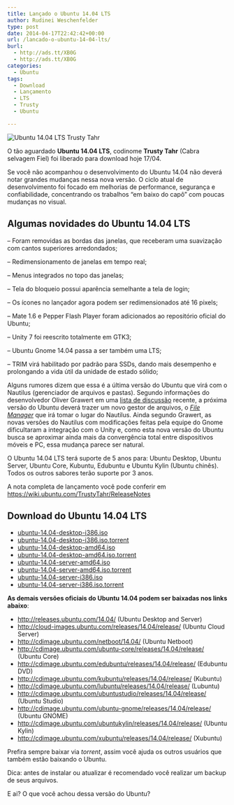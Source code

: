 ```yaml
---
title: Lançado o Ubuntu 14.04 LTS
author: Rudinei Weschenfelder
type: post
date: 2014-04-17T22:42:42+00:00
url: /lancado-o-ubuntu-14-04-lts/
burl:
  - http://ads.tt/XB0G
  - http://ads.tt/XB0G
categories:
  - Ubuntu
tags:
  - Download
  - Lançamento
  - LTS
  - Trusty
  - Ubuntu

---
```

<img class="size-medium wp-image-6601 aligncenter" alt="Ubuntu 14.04 LTS Trusty Tahr" src="http://www.ubuntero.com.br/wp-content/uploads/2014/04/ubuntu-1404-trusty-tahr.png" />

O tão aguardado **Ubuntu 14.04 LTS**, codinome **Trusty Tahr** (Cabra selvagem Fiel) foi liberado para download hoje 17/04.

Se você não acompanhou o desenvolvimento do Ubuntu 14.04 não deverá notar grandes mudanças nessa nova versão. O ciclo atual de desenvolvimento foi focado em melhorias de performance, segurança e confiabilidade, concentrando os trabalhos &#8220;em baixo do capô&#8221; com poucas mudanças no visual.

## Algumas novidades do Ubuntu 14.04 LTS

&#8211; Foram removidas as bordas das janelas, que receberam uma suavização com cantos superiores arredondados;
  
&#8211; Redimensionamento de janelas em tempo real;
  
&#8211; Menus integrados no topo das janelas;
  
&#8211; Tela do bloqueio possui aparência semelhante a tela de login;
  
&#8211; Os ícones no lançador agora podem ser redimensionados até 16 pixels;
  
&#8211; Mate 1.6 e Pepper Flash Player foram adicionados ao repositório oficial do Ubuntu;
  
&#8211; Unity 7 foi reescrito totalmente em GTK3;
  
&#8211; Ubuntu Gnome 14.04 passa a ser também uma LTS;
  
&#8211; TRIM virá habilitado por padrão para SSDs, dando mais desempenho e prolongando a vida útil da unidade de estado sólido;

Alguns rumores dizem que essa é a última versão do Ubuntu que virá com o Nautilus (gerenciador de arquivos e pastas). Segundo informações do desenvolvedor Oliver Grawert em uma <a href="https://lists.ubuntu.com/archives/ubuntu-desktop/2014-January/004414.html" target="_blank" rel="nofollow">lista de discussão</a> recente, a próxima versão do Ubuntu deverá trazer um novo gestor de arquivos, o _<a href="https://launchpad.net/ubuntu-filemanager-app" target="_blank" rel="nofollow">File Manager</a>_ que irá tomar o lugar do Nautilus. Ainda segundo Grawert, as novas versões do Nautilus com modificações feitas pela equipe do Gnome dificultaram a integração com o Unity e, como esta nova versão do Ubuntu busca se aproximar ainda mais da convergência total entre dispositivos móveis e PC, essa mudança parece ser natural.

O Ubuntu 14.04 LTS terá suporte de 5 anos para: Ubuntu Desktop, Ubuntu Server, Ubuntu Core, Kubuntu, Edubuntu e Ubuntu Kylin (Ubuntu chinês). Todos os outros sabores terão suporte por 3 anos.

A nota completa de lançamento você pode conferir em <a href="https://wiki.ubuntu.com/TrustyTahr/ReleaseNotes" target="_blank" rel="nofollow">https://wiki.ubuntu.com/TrustyTahr/ReleaseNotes</a>

## Download do Ubuntu 14.04 LTS

  * <a href="http://releases.ubuntu.com/trusty/ubuntu-14.04-desktop-i386.iso" target="_blank" rel="nofollow">ubuntu-14.04-desktop-i386.iso</a>
  * <a href="http://releases.ubuntu.com/trusty/ubuntu-14.04-desktop-i386.iso.torrent" target="_blank" rel="nofollow">ubuntu-14.04-desktop-i386.iso.torrent</a>
  * <a href="http://releases.ubuntu.com/trusty/ubuntu-14.04-desktop-amd64.iso" target="_blank" rel="nofollow">ubuntu-14.04-desktop-amd64.iso</a>
  * <a href="http://releases.ubuntu.com/trusty/ubuntu-14.04-desktop-amd64.iso.torrent" target="_blank" rel="nofollow">ubuntu-14.04-desktop-amd64.iso.torrent</a>
  * <a href="http://releases.ubuntu.com/trusty/ubuntu-14.04-server-amd64.iso" target="_blank" rel="nofollow">ubuntu-14.04-server-amd64.iso</a>
  * <a href="http://releases.ubuntu.com/trusty/ubuntu-14.04-server-amd64.iso.torrent" target="_blank" rel="nofollow">ubuntu-14.04-server-amd64.iso.torrent</a>
  * <a href="http://releases.ubuntu.com/trusty/ubuntu-14.04-server-i386.iso" target="_blank" rel="nofollow">ubuntu-14.04-server-i386.iso</a>
  * <a href="http://releases.ubuntu.com/trusty/ubuntu-14.04-server-i386.iso.torrent" target="_blank" rel="nofollow">ubuntu-14.04-server-i386.iso.torrent</a>

**As demais versões oficiais do Ubuntu 14.04 podem ser baixadas nos links abaixo**:

  * <a href="http://releases.ubuntu.com/14.04/" target="_blank" rel="nofollow">http://releases.ubuntu.com/14.04/</a> (Ubuntu Desktop and Server)
  * <a href="http://cloud-images.ubuntu.com/releases/14.04/release/" target="_blank" rel="nofollow">http://cloud-images.ubuntu.com/releases/14.04/release/</a> (Ubuntu Cloud Server)
  * <a href="http://cdimage.ubuntu.com/netboot/14.04/" target="_blank" rel="nofollow">http://cdimage.ubuntu.com/netboot/14.04/</a> (Ubuntu Netboot)
  * <a href="http://cdimage.ubuntu.com/ubuntu-core/releases/14.04/release/" target="_blank" rel="nofollow">http://cdimage.ubuntu.com/ubuntu-core/releases/14.04/release/</a> (Ubuntu Core)
  * <a href="http://cdimage.ubuntu.com/edubuntu/releases/14.04/release/" target="_blank" rel="nofollow">http://cdimage.ubuntu.com/edubuntu/releases/14.04/release/</a> (Edubuntu DVD)
  * <a href="http://cdimage.ubuntu.com/kubuntu/releases/14.04/release/" target="_blank" rel="nofollow">http://cdimage.ubuntu.com/kubuntu/releases/14.04/release/</a> (Kubuntu)
  * <a href="http://cdimage.ubuntu.com/lubuntu/releases/14.04/release/" target="_blank" rel="nofollow">http://cdimage.ubuntu.com/lubuntu/releases/14.04/release/</a> (Lubuntu)
  * <a href="http://cdimage.ubuntu.com/ubuntustudio/releases/14.04/release/" target="_blank" rel="nofollow">http://cdimage.ubuntu.com/ubuntustudio/releases/14.04/release/</a> (Ubuntu Studio)
  * <a href="http://cdimage.ubuntu.com/ubuntu-gnome/releases/14.04/release/" target="_blank" rel="nofollow">http://cdimage.ubuntu.com/ubuntu-gnome/releases/14.04/release/</a> (Ubuntu GNOME)
  * <a href="http://cdimage.ubuntu.com/ubuntukylin/releases/14.04/release/" target="_blank" rel="nofollow">http://cdimage.ubuntu.com/ubuntukylin/releases/14.04/release/</a> (Ubuntu Kylin)
  * <a href="http://cdimage.ubuntu.com/xubuntu/releases/14.04/release/" target="_blank" rel="nofollow">http://cdimage.ubuntu.com/xubuntu/releases/14.04/release/</a> (Xubuntu)

Prefira sempre baixar via _torrent_, assim você ajuda os outros usuários que também estão baixando o Ubuntu.

<p class="alerta">
  Dica: antes de instalar ou atualizar é recomendado você realizar um backup de seus arquivos.
</p>

E ai? O que você achou dessa versão do Ubuntu?
